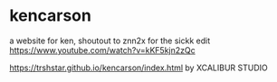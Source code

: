 # kencarson
a website for ken, shoutout to znn2x for the sickk edit https://www.youtube.com/watch?v=kKF5kjn2zQc


 https://trshstar.github.io/kencarson/index.html                           by XCALIBUR STUDIO
